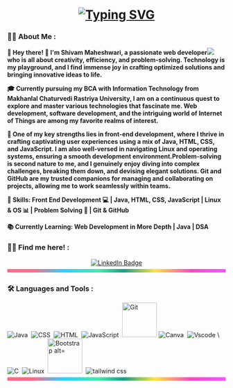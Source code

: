 <h1 align= "center">
<a href="https://git.io/typing-svg"><img src="https://readme-typing-svg.demolab.com?font=Rubik&weight=800&size=35&pause=1000&color=FF0505&center=true&vCenter=true&width=500&lines=Shivam+Maheshwari;Web+Developer;Learner;Coder" alt="Typing SVG" /></a>
</h1>

### :man_technologist: About Me :

**👀 Hey there! 👋 I'm Shivam Maheshwari, a passionate web developer<img src="https://media.giphy.com/media/WUlplcMpOCEmTGBtBW/giphy.gif" width="30"> who is all about creativity, efficiency, and problem-solving. Technology is my playground, and I find immense joy in crafting optimized solutions and bringing innovative ideas to life.**

**🎓 Currently pursuing my BCA with Information Technology from Makhanlal Chaturvedi Rastriya University, I am on a continuous quest to explore and master various technologies that fascinate me. Web development, software development, and the intriguing world of Internet of Things are among my favorite realms of interest.**

**🚀 One of my key strengths lies in front-end development, where I thrive in crafting captivating user experiences using a mix of Java, HTML, CSS, and JavaScript. I am also well-versed in navigating Linux and operating systems, ensuring a smooth development environment.Problem-solving is second nature to me, and I genuinely enjoy diving into complex challenges, breaking them down, and devising elegant solutions. Git and GitHub are my trusted companions for managing and collaborating on projects, allowing me to work seamlessly within teams.**



**💪 Skills: Front End Development 💻 | Java, HTML, CSS, JavaScript | Linux & OS 📊 | Problem Solving 🧠 | Git & GitHub**

**📚 Currently Learning: Web Development in More Depth | Java | DSA**

### :man_technologist: Find me here! :
<div id="badges" align = "center">
  <a href="https://www.linkedin.com/in/shivam-maheshwari04/">
    <img src="https://img.shields.io/badge/LinkedIn-blue?style=for-the-badge&logo=linkedin&logoColor=white" alt="LinkedIn Badge"/>
  </a>
<!--   <a href="">
    <img src="https://img.shields.io/badge/Twitter-blue?style=for-the-badge&logo=twitter&logoColor=white" alt="Twitter Badge"/>
  </a> -->
</div>
<img src="https://github.com/ArshErgon/ArshErgon/blob/main/assets/header/lineBar.png" width="100%" height="8px"/>

### :hammer_and_wrench: Languages and Tools :
<div>
  <img src="https://dev.java/assets/images/java-logo-vert-blk.png" title="Java" alt="Java" width="80" height="80"/>&nbsp;
<!--   <img src="https://www.ritechpune.com/backend/courseicon/ReactJS.png" title="React" alt="React" width="80" height="80"/>&nbsp;
  <img src="https://encrypted-tbn0.gstatic.com/images?q=tbn:ANd9GcQAmU0btS1OrwmJU-LYK38GLiPA9naKRekVBjO6c6qQlFSuRReuWlZ7NLSTwukMbyyp_E0&usqp=CAU" title="Material UI" alt="Material UI" width="80" height="80"/>&nbsp; -->
  <img src="https://e7.pngegg.com/pngimages/893/87/png-clipart-web-development-html-cascading-style-sheets-css3-bootstrap-minimalist-resume-blue-angle.png"  title="CSS3" alt="CSS" width="80" height="80"/>&nbsp;
  <img src="https://cdn-icons-png.flaticon.com/512/1216/1216733.png" title="HTML5" alt="HTML" width="80" height="80"/>&nbsp;
  <img src="https://cdn3d.iconscout.com/3d/free/thumb/javascript-logo-6563586-5453022.png" title="JavaScript" alt="JavaScript" width="80" height="80"/>&nbsp;
<!--   <img src="https://icon2.cleanpng.com/20190726/uli/kisspng-solidity-smart-contract-programming-language-ether-blockchain-development-bearplex-5d3afdfe93fac2.9289112115641471986061.jpg" title="Solidity" alt="Solidity" width="80" height="80"/>&nbsp;
  <img src="https://icon2.cleanpng.com/20180526/okf/kisspng-ethereum-t-shirt-cryptocurrency-bitcoin-blockchain-5b090829a2c4d9.1765357715273185696667.jpg" title="Ethereum"  alt="Ethereum" width="80" height="80"/>&nbsp;
  <img src="https://w7.pngwing.com/pngs/780/57/png-transparent-node-js-javascript-database-mongodb-native-miscellaneous-text-trademark.png" title="NodeJS" alt="NodeJS" width="80" height="80"/>&nbsp; -->
  <img src="https://git-scm.com/images/logos/downloads/Git-Icon-1788C.png" title="Git" **alt="Git" width="80" height="80"/>
<!--   <img src="https://www.pngfind.com/pngs/m/62-626208_python-logo-png-transparent-background-python-logo-png.png" title="Python" **alt="Python" width="80" height="80"/>
  <img src="https://w7.pngwing.com/pngs/956/695/png-transparent-mongodb-original-wordmark-logo-icon-thumbnail.png" title="MongoDB" **alt="MongoDB" width="80" height="80"/>
  <img src="https://files.gitter.im/ethereum/remix/h3Hj/thumb/remix_logo_light.png" title="Remix" alt="Remix " width="80" height="80"/>&nbsp;
  <img src="https://www.kindpng.com/picc/m/403-4039227_c-language-logo-png-transparent-png.png" title="C" alt="C " width="80" height="80"/>&nbsp; -->
  <img src="https://upload.wikimedia.org/wikipedia/commons/thumb/0/08/Canva_icon_2021.svg/2048px-Canva_icon_2021.svg.png" title="Canva" alt="Canva " width="80" height="80"/>&nbsp;
  <img src="https://uxwing.com/wp-content/themes/uxwing/download/brands-and-social-media/visual-studio-code-icon.svg" title="Vscode" alt="Vscode " width="80" height="80"/>&nbsp;\
  <img src="https://uxwing.com/wp-content/themes/uxwing/download/brands-and-social-media/c-program-icon.svg" title="C" alt="C" width="80" height="80"/>&nbsp;
  <img src="https://uxwing.com/wp-content/themes/uxwing/download/brands-and-social-media/linux-icon.svg" title="Linux" alt="Linux " width="80" height="80"/>&nbsp;
  <img src="https://uxwing.com/wp-content/themes/uxwing/download/brands-and-social-media/bootstrap-5-logo-icon.svg" title="Bootstrap alt="Bootstrap " width="80" height="80"/>&nbsp;
<!--   <img src="https://w7.pngwing.com/pngs/431/965/png-transparent-figma-designer-computer-icons-material-design-design-rectangle-poster-logo.png" title="figma" alt="figma " width="80" height="80"/>&nbsp; -->
<!--   <img src="https://e7.pngegg.com/pngimages/702/907/png-clipart-intellij-idea-integrated-development-environment-computer-software-jetbrains-java-others-miscellaneous-angle.png" title="Intellij" alt="Intellij " width="80" height="80"/>&nbsp;
  <img src="https://w7.pngwing.com/pngs/925/447/png-transparent-express-js-node-js-javascript-mongodb-node-js-text-trademark-logo.png" title="Express" alt="Express " width="80" height="80"/>&nbsp;
  <img src="https://pbs.twimg.com/profile_images/1592585812650008579/8JavCOnE_400x400.png" title="Alchemy University" alt="Alchemy University" width="80" height="80"/>&nbsp; -->
  <img src="https://user-images.githubusercontent.com/91731654/212694244-f0de3a3b-2de2-4a2b-a2e6-3ad085463582.png" title="Tailwind css" alt="tailwind css " width="80" height="80"/>&nbsp;
<!--   <img src="https://cdn.freebiesupply.com/logos/large/2x/metamask-logo-png-transparent.png" title="MetaMask" alt="MetaMask" width="80" height="80"/>&nbsp;
</div> -->
<img src="https://github.com/ArshErgon/ArshErgon/blob/main/assets/header/lineBar.png" width="100%" height="8px"/>






<!--
If you share a passion for technology or are interested in collaboration, feel free to reach out! Let's connect and explore the possibilities together. 🌐🚀
**ShivamMaheshwari04/ShivamMaheshwari04** is a ✨ _special_ ✨ repository because its `README.md` (this file) appears on your GitHub profile.

Here are some ideas to get you started:

- 🔭 I’m currently working on ...
- 🌱 I’m currently learning ...
- 👯 I’m looking to collaborate on ...
- 🤔 I’m looking for help with ...
- 💬 Ask me about ...
- 📫 How to reach me: ...
- 😄 Pronouns: ...
- ⚡ Fun fact: ...
-->
